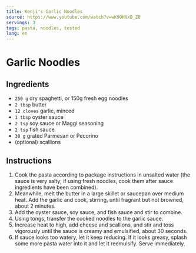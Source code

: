 ```yaml
---
title: Kenji's Garlic Noodles
source: https://www.youtube.com/watch?v=wK9OHVxB_Z8
servings: 3
tags: pasta, noodles, tested
lang: en
---
```


# Garlic Noodles

## Ingredients

- `250 g` dry spaghetti, or 150g fresh egg noodles
- `2 tbsp` butter
- `12 cloves` garlic, minced
- `1 tbsp` oyster sauce
- `2 tsp` soy sauce or Maggi seasoning
- `2 tsp` fish sauce
- `30 g` grated Parmesan or Pecorino
- (optional) scallions

## Instructions

1. Cook the pasta according to package instructions in unsalted water (the sauce is very salty; if using fresh noodles, cook them after sauce ingredients have been combined).
1. Meanwhile, melt the butter in a large skillet or saucepan over medium heat. Add the garlic and cook, stirring, until fragrant but not browned, about 2 minutes.
1. Add the oyster sauce, soy sauce, and fish sauce and stir to combine.
1. Using tongs, transfer the cooked noodles to the garlic sauce.
1. Increase heat to high, add cheese and scallions, and stir and toss vigorously until the sauce is creamy and emulsified, about 30 seconds.
1. If sauce looks too watery, let it keep reducing. If it looks greasy, splash some more pasta water into it and let it reemulsify. Serve immediately.
